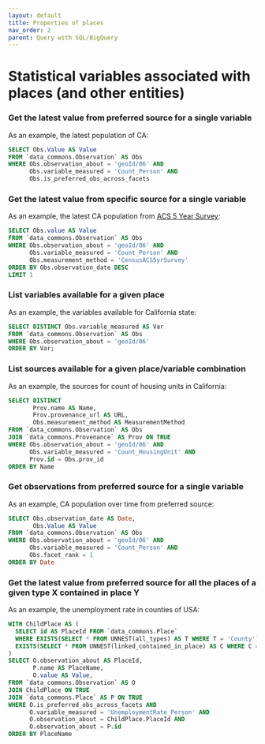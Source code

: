 ```yaml
---
layout: default
title: Properties of places
nav_order: 2
parent: Query with SQL/BigQuery
---
```


# Statistical variables associated with places (and other entities)

### Get the latest value from preferred source for a single variable

As an example, the latest population of CA:

```sql
SELECT Obs.Value AS Value
FROM `data_commons.Observation` AS Obs
WHERE Obs.observation_about = 'geoId/06' AND
      Obs.variable_measured = 'Count_Person' AND
      Obs.is_preferred_obs_across_facets
```

### Get the latest value from specific source for a single variable

As an example, the latest CA population from [ACS 5 Year Survey](https://www.census.gov/programs-surveys/acs):

```sql
SELECT Obs.value AS Value
FROM `data_commons.Observation` AS Obs
WHERE Obs.observation_about = 'geoId/06' AND
      Obs.variable_measured = 'Count_Person' AND
      Obs.measurement_method = 'CensusACS5yrSurvey'
ORDER BY Obs.observation_date DESC
LIMIT 1
```

### List variables available for a given place

As an example, the variables available for California state:

```sql
SELECT DISTINCT Obs.variable_measured AS Var
FROM `data_commons.Observation` AS Obs
WHERE Obs.observation_about = 'geoId/06'
ORDER BY Var;
```

### List sources available for a given place/variable combination

As an example, the sources for count of housing units in California:

```sql
SELECT DISTINCT
       Prov.name AS Name,
       Prov.provenance_url AS URL,
       Obs.measurement_method AS MeasurementMethod
FROM `data_commons.Observation` AS Obs
JOIN `data_commons.Provenance` AS Prov ON TRUE
WHERE Obs.observation_about = 'geoId/06' AND
      Obs.variable_measured = 'Count_HousingUnit' AND
      Prov.id = Obs.prov_id
ORDER BY Name
```

### Get observations from preferred source for a single variable

As an example, CA population over time from preferred source:

```sql
SELECT Obs.observation_date AS Date,
       Obs.Value AS Value
FROM `data_commons.Observation` AS Obs
WHERE Obs.observation_about = 'geoId/06' AND
      Obs.variable_measured = 'Count_Person' AND
      Obs.facet_rank = 1
ORDER BY Date
```

### Get the latest value from preferred source for all the places of a given type X contained in place Y

As an example, the unemployment rate in counties of USA:

```sql
WITH ChildPlace AS (
  SELECT id AS PlaceId FROM `data_commons.Place`
  WHERE EXISTS(SELECT * FROM UNNEST(all_types) AS T WHERE T = 'County') AND
  EXISTS(SELECT * FROM UNNEST(linked_contained_in_place) AS C WHERE C = 'country/USA')
)
SELECT O.observation_about AS PlaceId,
       P.name AS PlaceName,
       O.value AS Value,
FROM `data_commons.Observation` AS O
JOIN ChildPlace ON TRUE
JOIN `data_commons.Place` AS P ON TRUE
WHERE O.is_preferred_obs_across_facets AND
      O.variable_measured = 'UnemploymentRate_Person' AND
      O.observation_about = ChildPlace.PlaceId AND
      O.observation_about = P.id
ORDER BY PlaceName
```
